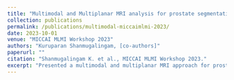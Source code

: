 ```yaml
---
title: "Multimodal and Multiplanar MRI analysis for prostate segmentation"
collection: publications
permalink: /publications/multimodal-miccaimlmi-2023/
date: 2023-10-01
venue: "MICCAI MLMI Workshop 2023"
authors: "Kuruparan Shanmugalingam, [co-authors]"
paperurl: ""
citation: "Shanmugalingam K. et al., MICCAI MLMI Workshop 2023."
excerpt: "Presented a multimodal and multiplanar MRI approach for prostate segmentation at MICCAI MLMI 2023."
---
```

